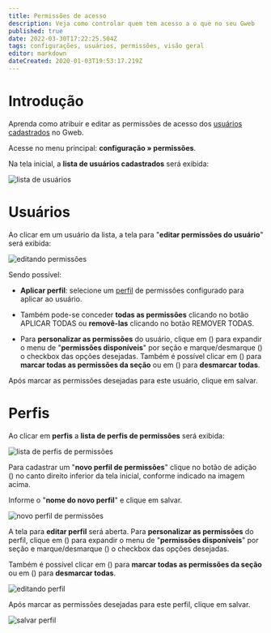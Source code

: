 ```yaml
---
title: Permissões de acesso
description: Veja como controlar quem tem acesso a o que no seu Gweb
published: true
date: 2022-03-30T17:22:25.504Z
tags: configurações, usuários, permissões, visão geral
editor: markdown
dateCreated: 2020-01-03T19:53:17.219Z
---
```


# Introdução

Aprenda como atribuir e editar as permissões de acesso dos [usuários cadastrados](/configuracoes/usuarios) no Gweb.

Acesse no menu principal: **configuração » permissões**.

Na tela inicial, a **lista de usuários cadastrados** será exibida:

![lista de usuários](/config/permissões/usuarios1.png)

# Usuários

Ao clicar em um usuário da lista, a tela para "**editar permissões do usuário**" será exibida:

![editando permissões](/config/permissões/permissoes1.png)

Sendo possível:

- **Aplicar perfil**: selecione um [perfil](https://help.gdoorweb.com.br/pt-br/configuracoes/permissoes#perfis) de permissões configurado para aplicar ao usuário.
- Também pode-se conceder **todas as permissões** clicando no botão <span class="mat-button mdi "> APLICAR TODAS</span> ou  **removê-las** clicando no botão <span class="mat-button mdi "> REMOVER TODAS</span>.

- Para **personalizar as permissões** do usuário, clique em (<em class="mdi mdi-chevron-down"></em>) para expandir o menu de "**permissões disponíveis**" por seção e marque/desmarque (<em class="mdi mdi-checkbox-blank-outline"></em>) o checkbox das opções desejadas.
Também é possível clicar em (<em class="mdi mdi-checkbox-multiple-marked-outline"></em>) para **marcar todas as permissões da seção** ou em (<em class="mdi mdi-checkbox-multiple-blank-outline"></em>) para **desmarcar todas**.

Após marcar as permissões desejadas para este usuário, clique em <span class="mat-button mdi "> salvar</span>.

# Perfis

Ao clicar em **perfis** a **lista de perfis de permissões** será exibida:

![lista de perfis de permissões](/config/permissões/perfiss.png)

Para cadastrar um "**novo perfil de permissões**" clique no botão de adição (<em class="mdi mdi-plus"></em>) no canto direito inferior da tela inicial, conforme indicado na imagem acima.

Informe o "**nome do novo perfil**" e clique em <span class="mat-button mdi "> salvar</span>.

![novo perfil de permissões](/config/permissões/perfil1.png)

A tela para **editar perfil** será aberta. Para **personalizar as permissões** do perfil, clique em (<em class="mdi mdi-chevron-down"></em>) para expandir o menu de "**permissões disponíveis**" por seção e marque/desmarque (<em class="mdi mdi-checkbox-blank-outline"></em>) o checkbox das opções desejadas.

Também é possível clicar em (<em class="mdi mdi-checkbox-multiple-marked-outline"></em>) para **marcar todas as permissões da seção** ou em (<em class="mdi mdi-checkbox-multiple-blank-outline"></em>) para **desmarcar todas**.

![editando perfil](/config/permissões/perfil2.png)

Após marcar as permissões desejadas para este perfil, clique em <span class="mat-button mdi "> salvar</span>.

![salvar perfil](/config/permissões/perfil3.png)


